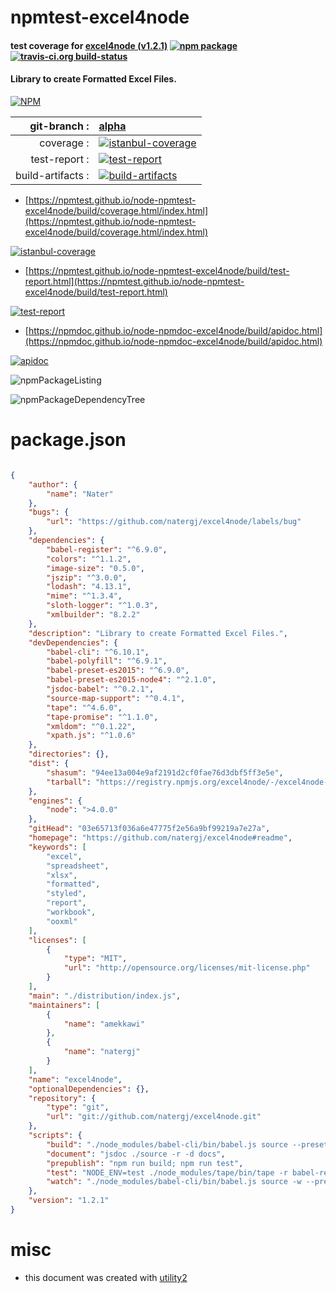 # npmtest-excel4node

#### test coverage for  [excel4node (v1.2.1)](https://github.com/natergj/excel4node#readme)  [![npm package](https://img.shields.io/npm/v/npmtest-excel4node.svg?style=flat-square)](https://www.npmjs.org/package/npmtest-excel4node) [![travis-ci.org build-status](https://api.travis-ci.org/npmtest/node-npmtest-excel4node.svg)](https://travis-ci.org/npmtest/node-npmtest-excel4node)

#### Library to create Formatted Excel Files.

[![NPM](https://nodei.co/npm/excel4node.png?downloads=true&downloadRank=true&stars=true)](https://www.npmjs.com/package/excel4node)

| git-branch : | [alpha](https://github.com/npmtest/node-npmtest-excel4node/tree/alpha)|
|--:|:--|
| coverage : | [![istanbul-coverage](https://npmtest.github.io/node-npmtest-excel4node/build/coverage.badge.svg)](https://npmtest.github.io/node-npmtest-excel4node/build/coverage.html/index.html)|
| test-report : | [![test-report](https://npmtest.github.io/node-npmtest-excel4node/build/test-report.badge.svg)](https://npmtest.github.io/node-npmtest-excel4node/build/test-report.html)|
| build-artifacts : | [![build-artifacts](https://npmtest.github.io/node-npmtest-excel4node/glyphicons_144_folder_open.png)](https://github.com/npmtest/node-npmtest-excel4node/tree/gh-pages/build)|

- [https://npmtest.github.io/node-npmtest-excel4node/build/coverage.html/index.html](https://npmtest.github.io/node-npmtest-excel4node/build/coverage.html/index.html)

[![istanbul-coverage](https://npmtest.github.io/node-npmtest-excel4node/build/screenCapture.buildCi.browser.%252Ftmp%252Fbuild%252Fcoverage.lib.html.png)](https://npmtest.github.io/node-npmtest-excel4node/build/coverage.html/index.html)

- [https://npmtest.github.io/node-npmtest-excel4node/build/test-report.html](https://npmtest.github.io/node-npmtest-excel4node/build/test-report.html)

[![test-report](https://npmtest.github.io/node-npmtest-excel4node/build/screenCapture.buildCi.browser.%252Ftmp%252Fbuild%252Ftest-report.html.png)](https://npmtest.github.io/node-npmtest-excel4node/build/test-report.html)

- [https://npmdoc.github.io/node-npmdoc-excel4node/build/apidoc.html](https://npmdoc.github.io/node-npmdoc-excel4node/build/apidoc.html)

[![apidoc](https://npmdoc.github.io/node-npmdoc-excel4node/build/screenCapture.buildCi.browser.%252Ftmp%252Fbuild%252Fapidoc.html.png)](https://npmdoc.github.io/node-npmdoc-excel4node/build/apidoc.html)

![npmPackageListing](https://npmtest.github.io/node-npmtest-excel4node/build/screenCapture.npmPackageListing.svg)

![npmPackageDependencyTree](https://npmtest.github.io/node-npmtest-excel4node/build/screenCapture.npmPackageDependencyTree.svg)



# package.json

```json

{
    "author": {
        "name": "Nater"
    },
    "bugs": {
        "url": "https://github.com/natergj/excel4node/labels/bug"
    },
    "dependencies": {
        "babel-register": "^6.9.0",
        "colors": "^1.1.2",
        "image-size": "0.5.0",
        "jszip": "^3.0.0",
        "lodash": "4.13.1",
        "mime": "^1.3.4",
        "sloth-logger": "^1.0.3",
        "xmlbuilder": "8.2.2"
    },
    "description": "Library to create Formatted Excel Files.",
    "devDependencies": {
        "babel-cli": "^6.10.1",
        "babel-polyfill": "^6.9.1",
        "babel-preset-es2015": "^6.9.0",
        "babel-preset-es2015-node4": "^2.1.0",
        "jsdoc-babel": "^0.2.1",
        "source-map-support": "^0.4.1",
        "tape": "^4.6.0",
        "tape-promise": "^1.1.0",
        "xmldom": "^0.1.22",
        "xpath.js": "^1.0.6"
    },
    "directories": {},
    "dist": {
        "shasum": "94ee13a004e9af2191d2cf0fae76d3dbf5ff3e5e",
        "tarball": "https://registry.npmjs.org/excel4node/-/excel4node-1.2.1.tgz"
    },
    "engines": {
        "node": ">4.0.0"
    },
    "gitHead": "03e65713f036a6e47775f2e56a9bf99219a7e27a",
    "homepage": "https://github.com/natergj/excel4node#readme",
    "keywords": [
        "excel",
        "spreadsheet",
        "xlsx",
        "formatted",
        "styled",
        "report",
        "workbook",
        "ooxml"
    ],
    "licenses": [
        {
            "type": "MIT",
            "url": "http://opensource.org/licenses/mit-license.php"
        }
    ],
    "main": "./distribution/index.js",
    "maintainers": [
        {
            "name": "amekkawi"
        },
        {
            "name": "natergj"
        }
    ],
    "name": "excel4node",
    "optionalDependencies": {},
    "repository": {
        "type": "git",
        "url": "git://github.com/natergj/excel4node.git"
    },
    "scripts": {
        "build": "./node_modules/babel-cli/bin/babel.js source --presets babel-preset-es2015 -s --out-dir distribution",
        "document": "jsdoc ./source -r -d docs",
        "prepublish": "npm run build; npm run test",
        "test": "NODE_ENV=test ./node_modules/tape/bin/tape -r babel-register ./tests/*.test.js",
        "watch": "./node_modules/babel-cli/bin/babel.js source -w --presets babel-preset-es2015 -s --out-dir distribution"
    },
    "version": "1.2.1"
}
```



# misc
- this document was created with [utility2](https://github.com/kaizhu256/node-utility2)
